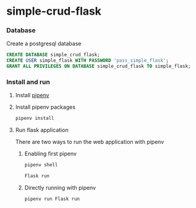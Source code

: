 # simple-crud-flask

### Database

Create a postgresql database

```sql
CREATE DATABASE simple_crud_flask;
CREATE USER simple_flask WITH PASSWORD 'pass_simple_flask';
GRANT ALL PRIVILEGES ON DATABASE simple_crud_flask TO simple_flask;
```

### Install and run

1. Install [pipenv](https://pypi.org/project/pipenv/)

2. Install pipenv packages

    ```bash
    pipenv install
    ```

3. Run flask application

    There are two ways to run the web application with pipenv

    1. Enabling first pipenv

        ```bash
        pipenv shell
        ```

        ```bash
        Flask run
        ```

    2. Directly running with pipenv

        ```bash
        pipenv run Flask run
        ```
